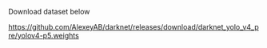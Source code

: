 Download dataset below

https://github.com/AlexeyAB/darknet/releases/download/darknet_yolo_v4_pre/yolov4-p5.weights
